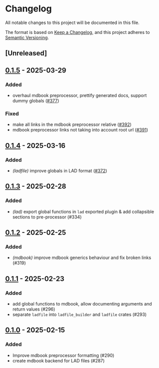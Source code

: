 # Changelog

All notable changes to this project will be documented in this file.

The format is based on [Keep a Changelog](https://keepachangelog.com/en/1.0.0/),
and this project adheres to [Semantic Versioning](https://semver.org/spec/v2.0.0.html).

## [Unreleased]

## [0.1.5](https://github.com/makspll/bevy_mod_scripting/compare/v0.1.4-mdbook_lad_preprocessor...v0.1.5-mdbook_lad_preprocessor) - 2025-03-29

### Added

- overhaul mdbook preprocessor, prettify generated docs, support dummy globals ([#377](https://github.com/makspll/bevy_mod_scripting/pull/377))

### Fixed

- make all links in the mdbook preprocessor relative ([#392](https://github.com/makspll/bevy_mod_scripting/pull/392))
- mdbook preprocessor links not taking into account root url ([#391](https://github.com/makspll/bevy_mod_scripting/pull/391))

## [0.1.4](https://github.com/makspll/bevy_mod_scripting/compare/v0.1.3-mdbook_lad_preprocessor...v0.1.4-mdbook_lad_preprocessor) - 2025-03-16

### Added

- *(ladfile)* improve globals in LAD format ([#372](https://github.com/makspll/bevy_mod_scripting/pull/372))

## [0.1.3](https://github.com/makspll/bevy_mod_scripting/compare/mdbook_lad_preprocessor-v0.1.2...mdbook_lad_preprocessor-v0.1.3) - 2025-02-28

### Added

- *(lad)* export global functions in `lad` exported plugin & add collapsible sections to pre-processor (#334)

## [0.1.2](https://github.com/makspll/bevy_mod_scripting/compare/mdbook_lad_preprocessor-v0.1.1...mdbook_lad_preprocessor-v0.1.2) - 2025-02-25

### Added

- *(mdbook)* improve mdbook generics behaviour and fix broken links (#319)

## [0.1.1](https://github.com/makspll/bevy_mod_scripting/compare/mdbook_lad_preprocessor-v0.1.0...mdbook_lad_preprocessor-v0.1.1) - 2025-02-23

### Added

- add global functions to mdbook, allow documenting arguments and return values (#296)
- separate `ladfile` into `ladfile_builder` and `ladfile` crates (#293)

## [0.1.0](https://github.com/makspll/bevy_mod_scripting/releases/tag/mdbook_lad_preprocessor-v0.1.0) - 2025-02-15

### Added

- Improve mdbook preprocessor formatting (#290)
- create mdbook backend for LAD files (#287)
